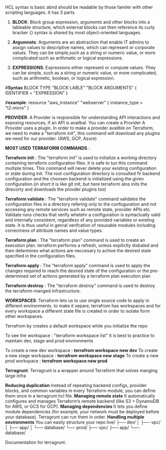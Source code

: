 HCL syntax is basic abnd should be readable by those familer with other scripting languages. It has 3 parts

1. **BLOCK**: Block group expression, arguments and other blocks into a lableable structure, which external blocks can then reference its curly bracker {} syntax is shared by most object-oriented languages.

2. **Argumnets**: Arguments are an abstraction that enable IT admins to assign values to descriptive names, which can represent or corporate values. They can be simple,such as a string or numeric value, or more complicated such as arithmatic or logical expressions.

3. **EXPRESSIONS**: Expressions either represent or compute values. Yhey can be simple, such as a string or numeric value, or more complicated, such as arithmetic, boolean, or logical expression.

#**Syntax**
BLOCK TYPE "BLOCK LABLE" "BLOCK ARGUMENTS" {
    IDENTIFIER = "EXPRESSION"
}

#**example**:
resource "aws_instance" "webserver" {
    instance_type = "t2.micro"
    }

**PROVIDER**: A Provider is responsible for understanding API interactions and exposing resources, if an API is availbal. You can create a Provider A Provider uses a plugin. In order to make a provider availble on Terraform, we need to make a "terraform init", this command will download any plugins we need for our provider. (AWS, GCP, Azure)

**MOST USED TERRAFORM COMMANDS** : 

**Terraform init** : The "terraform init" is used to initialize a working directory containing terraform configuration files. it is safe to tun this command multiple times. This command will never delete your existing configuration or state during init. The root configuration directory is consulted fir backend configuration and the choosen backend is initialized using the given configuration.(in short it is like git init, but here terraform alos inits the direcorty and downloads the provder plugins too)

**Terraform validate** : The "terraform validate" command validates the configuration files in a directory refering only to the confoguration and not accessing any remote services such as remote state, provider APIs etc. Validate runs checks that verify whetehr a configuration is syntactually valid and internally consistent, regardless of any provided variables or existing state. It is thus useful in genral verifcation of resusable modules including correctness of attribute names and value types.

**Terraform plan** : The "terraform plan" command is used to create an execution plan. terraform performs a refresh, unless expilictly disbaled and then determines what actions are neccesary to achive the desired state specified in the configuration files.

**Terraform apply** : The "terraform apply" command is used to apply the changes required to reach the desired state of the configuration or the pre-determined set of actions generated by a terraform plan execution plan

**Terraform destroy** : The "terraform destroy" command is used to destroy the terraform-manged infrastructure.

**WORKSPACES**:
Terraform lets us to use single source code to apply in different environments. to make it separe, terrafrom has workspaces and for every workspace a different state file is created in order to isolate form other workspaces.

Terrafrom by creates a default workspace while you initialize the repo

To see the workspace : "terraform workspace list"
It is best to practice to maintain dev, stage and prod environments

To create a new dev workspace : **terrafrom workspace new dev**
To create a new stage workspace : **terrafrom workspace new stage**
To create a new prod workspace : **terrafrom workspace new prod**

**Terragrunt**:
 Terragrunt is a wrapper around Terraform that solves manging large infra

**Reducing duplication** Instead of repeating backend configs, provider blocks, and common variables in every Terraform module, you can define them once in a terragrunt.hcl file.
**Managing remote state** It automatically configures and manages Terraform’s remote backend (like S3 + DynamoDB for AWS, or GCS for GCP).
**Managing dependencies**  It lets you define module dependencies (for example, your network must be deployed before your database). Terragrunt can run them in order.
**Handling multiple environments**  You can easily structure your repo 
live/
  ├── dev/
  │   ├── vpc/
  │   ├── app/
  │   └── database/
  └── prod/
      ├── vpc/
      ├── app/
      └── database/

Documentation for terragrunt: 